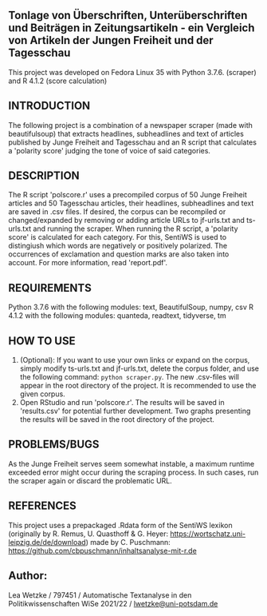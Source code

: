 ## Tonlage von Überschriften, Unterüberschriften und Beiträgen in Zeitungsartikeln - ein Vergleich von Artikeln der Jungen Freiheit und der Tagesschau
This project was developed on Fedora Linux 35 with Python 3.7.6. (scraper) and R 4.1.2 (score calculation)

## INTRODUCTION
The following project is a combination of a newspaper scraper (made with beautifulsoup) that extracts headlines, subheadlines and text of articles published by Junge Freiheit and Tagesschau and an R script that calculates a 'polarity score' judging the tone of voice of said categories.

## DESCRIPTION
The R script 'polscore.r' uses a precompiled corpus of 50 Junge Freiheit articles and 50 Tagesschau articles, their headlines, subheadlines and text are saved in .csv files. 
If desired, the corpus can be recompiled or changed/expanded by removing or adding article URLs to jf-urls.txt and ts-urls.txt and running the scraper.
When running the R script, a 'polarity score' is calculated for each category. For this, SentiWS is used to distingiush which words are negatively or positively polarized. The occurrences of exclamation and question marks are also taken into account.
For more information, read 'report.pdf'.
 
## REQUIREMENTS
Python 3.7.6 with the following modules:
text, BeautifulSoup, numpy, csv
R 4.1.2 with the following modules:
quanteda, readtext, tidyverse, tm

## HOW TO USE
1. (Optional): If you want to use your own links or expand on the corpus, simply modify ts-urls.txt and jf-urls.txt, delete the corpus folder, and use the following command:
`python scraper.py`. The new .csv-files will appear in the root directory of the project. It is recommended to use the given corpus.
2. Open RStudio and run 'polscore.r'. The results will be saved in 'results.csv' for potential further development. Two graphs presenting the results will be saved in the root directory of the project.

## PROBLEMS/BUGS
As the Junge Freiheit serves seem somewhat instable, a maximum runtime exceeded error might occur during the scraping process. In such cases, run the scraper again or discard the problematic URL.

## REFERENCES
This project uses a prepackaged .Rdata form of the SentiWS lexikon (originally by R. Remus, U. Quasthoff & G. Heyer: https://wortschatz.uni-leipzig.de/de/download) made by C. Puschmann: https://github.com/cbpuschmann/inhaltsanalyse-mit-r.de

## Author: 
Lea Wetzke / 797451 / Automatische Textanalyse in den Politikwissenschaften WiSe 2021/22 / [lwetzke@uni-potsdam.de](mailto:lwetzke@uni-potsdam.de)
